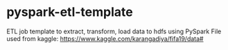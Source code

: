 # pyspark-etl-template
ETL job template to extract, transform, load data to hdfs using PySpark
File used from kaggle: https://www.kaggle.com/karangadiya/fifa19/data#
